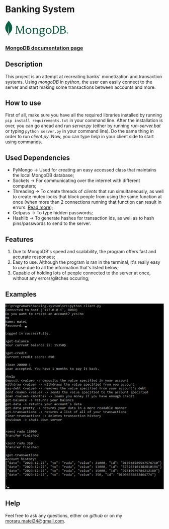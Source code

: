 # Banking System
![mongoDB_icon](assets/mongoDB2.png)
### [MongoDB documentation page](https://www.mongodb.com/docs/)
## Description
This project is an attempt at recreating banks' monetization and transaction systems. Using *mongoDB* in *python*, the user can easily connect to the server and start making some transactions between accounts and more.

## How to use
First of all, make sure you have all the required libraries installed by running `pip install requirements.txt` in your command line.
After the installation is over, you can go ahead and run *server.py* (either by running *run-server.bat* or typing `python server.py` in your command line). Do the same thing in order to run *client.py*. Now, you can type *help* in your client side to start using commands.

## Used Dependencies
- PyMongo -> Used for creating an easy accessed class that maintains the local MongoDB database;
- Sockets -> For communicating over the internet with different computers;
- Threading -> To create threads of *clients* that run simultaneously, as well to create mutex locks that block people from using the same function at once (when more than 2 connections running that function can result in errors. [Read more](https://stackoverflow.com/questions/34524/what-is-a-mutex));
- Getpass -> To type hidden passwords;
- Hashlib -> To generate hashes for transaction ids, as well as to hash pins/passwords to send to the server.


## Features
1. Due to MongoDB's speed and scalability, the program offers fast and accurate responses;
2. Easy to use. Although the program is ran in the terminal, it's really easy to use due to all the information that's listed below;
3. Capable of holding lots of people connected to the server at once, without any errors/glitches occuring;
## Examples
![example 1](assets/example_1.png)

## Help
Feel free to ask any questions, either on *github* or on my [moraru.matei24@gmail.com](mailto:moraru.matei24@gmail.com).